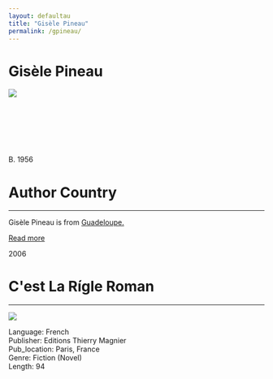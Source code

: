 ```yaml
---
layout: defaultau
title: "Gisèle Pineau"
permalink: /gpineau/
---
```

<!-- partial:index.partial.html -->
<div class="content">
     <h1>Gisèle Pineau</h1>
    <div class="quote">
        <div><img src="https://upload.wikimedia.org/wikipedia/commons/thumb/9/91/Gis%C3%A8le_Pineau_%282018%29.jpg/330px-Gis%C3%A8le_Pineau_%282018%29.jpg" class="logo"></div>
    </div>
    <div class="timeline">
        <div style="padding-bottom:100px;"></div>
        <div class="block">
             <div class="date right"><p class="right"> B. 1956 </p></div>
            <div class="dot"></div>
            <div class="left first">
            <div class="author_country">
                <h1>Author Country</h1><hr>
          <div class="aclocation">  <p>Gisèle Pineau is from <a href="{{ site.baseurl }}/29">Guadeloupe.</a></p></div>
              <div class="acreadmore">  <a href="https://en.wikipedia.org/wiki/Gis%C3%A8le_Pineau" target="_blank">Read more</a></div>
            </div>
            </div>
        <div class="block">
            <div class="date left"><p class="left">2006</p></div>
            <div class="dot"></div>
            <div class="right">
                <h1>C'est La Rígle Roman</h1><hr>
                <p><img src="https://images-na.ssl-images-amazon.com/images/I/51snncmn0xL._SX210_.jpg"></p>
                <p>
                Language: French<br/>
                Publisher: Editions Thierry Magnier<br/>
                Pub_location: Paris, France<br/>
                Genre: Fiction (Novel)<br/>
                Length: 94<br/>                   </p>
            </div>
        </div>
<!-- partial -->
  <script src='https://cdnjs.cloudflare.com/ajax/libs/jquery/3.1.1/jquery.min.js'></script><script  src="assets/js/authorscript.js"></script>
